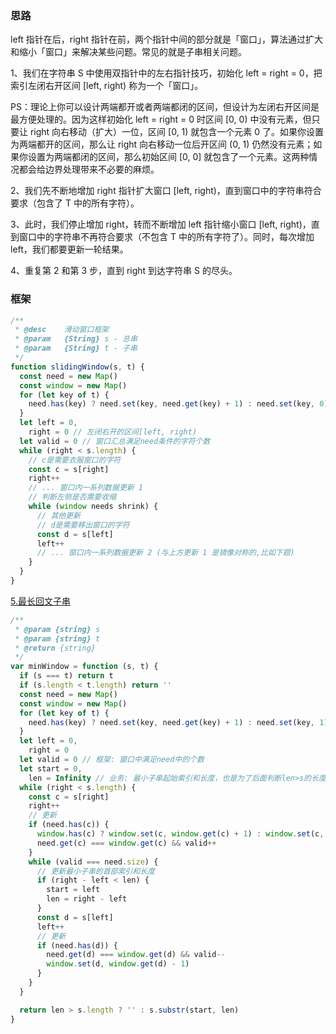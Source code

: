 ### 思路

left 指针在后，right 指针在前，两个指针中间的部分就是「窗口」，算法通过扩大和缩小「窗口」来解决某些问题。常见的就是子串相关问题。

1、我们在字符串 S 中使用双指针中的左右指针技巧，初始化 left = right = 0，把索引左闭右开区间 [left, right) 称为一个「窗口」。

PS：理论上你可以设计两端都开或者两端都闭的区间，但设计为左闭右开区间是最方便处理的。因为这样初始化 left = right = 0 时区间 [0, 0) 中没有元素，但只要让 right 向右移动（扩大）一位，区间 [0, 1) 就包含一个元素 0 了。如果你设置为两端都开的区间，那么让 right 向右移动一位后开区间 (0, 1) 仍然没有元素；如果你设置为两端都闭的区间，那么初始区间 [0, 0] 就包含了一个元素。这两种情况都会给边界处理带来不必要的麻烦。

2、我们先不断地增加 right 指针扩大窗口 [left, right)，直到窗口中的字符串符合要求（包含了 T 中的所有字符）。

3、此时，我们停止增加 right，转而不断增加 left 指针缩小窗口 [left, right)，直到窗口中的字符串不再符合要求（不包含 T 中的所有字符了）。同时，每次增加 left，我们都要更新一轮结果。

4、重复第 2 和第 3 步，直到 right 到达字符串 S 的尽头。

### 框架

```js
/**
 * @desc    滑动窗口框架
 * @param   {String} s - 总串
 * @param   {String} t - 子串
 */
function slidingWindow(s, t) {
  const need = new Map()
  const window = new Map()
  for (let key of t) {
    need.has(key) ? need.set(key, need.get(key) + 1) : need.set(key, 0)
  }
  let left = 0,
    right = 0 // 左闭右开的区间[left, right)
  let valid = 0 // 窗口汇总满足need条件的字符个数
  while (right < s.length) {
    // c是需要衣服窗口的字符
    const c = s[right]
    right++
    // ... 窗口内一系列数据更新 1
    // 判断左侧是否需要收缩
    while (window needs shrink) {
      // 其他更新
      // d是需要移出窗口的字符
      const d = s[left]
      left++
      // ... 窗口内一系列数据更新 2 (与上方更新 1 是镜像对称的,比如下题)
    }
  }
}
```

[5.最长回文子串](https://leetcode.cn/problems/longest-palindromic-substring/)

```js
/**
 * @param {string} s
 * @param {string} t
 * @return {string}
 */
var minWindow = function (s, t) {
  if (s === t) return t
  if (s.length < t.length) return ''
  const need = new Map()
  const window = new Map()
  for (let key of t) {
    need.has(key) ? need.set(key, need.get(key) + 1) : need.set(key, 1)
  }
  let left = 0,
    right = 0
  let valid = 0 // 框架: 窗口中满足need中的个数
  let start = 0,
    len = Infinity // 业务: 最小子串起始索引和长度，也是为了后面判断len>s的长度表示没有子串时返回空串
  while (right < s.length) {
    const c = s[right]
    right++
    // 更新
    if (need.has(c)) {
      window.has(c) ? window.set(c, window.get(c) + 1) : window.set(c, 1)
      need.get(c) === window.get(c) && valid++
    }
    while (valid === need.size) {
      // 更新最小子串的首部索引和长度
      if (right - left < len) {
        start = left
        len = right - left
      }
      const d = s[left]
      left++
      // 更新
      if (need.has(d)) {
        need.get(d) === window.get(d) && valid--
        window.set(d, window.get(d) - 1)
      }
    }
  }

  return len > s.length ? '' : s.substr(start, len)
}
```
